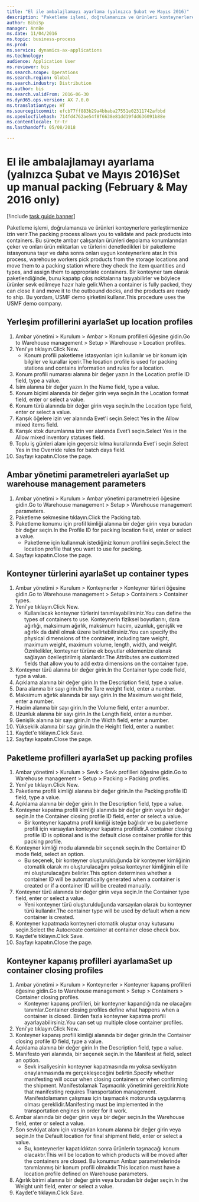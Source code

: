 ```yaml
--- 
title: "El ile ambalajlamayı ayarlama (yalnızca Şubat ve Mayıs 2016)"
description: "Paketleme işlemi, doğrulamanıza ve ürünleri konteynerlere yerleştirmenize izin verir."
author: BibiSp
manager: AnnBe
ms.date: 11/04/2016
ms.topic: business-process
ms.prod: 
ms.service: dynamics-ax-applications
ms.technology: 
audience: Application User
ms.reviewer: bis
ms.search.scope: Operations
ms.search.region: Global
ms.search.industry: Distribution
ms.author: bis
ms.search.validFrom: 2016-06-30
ms.dyn365.ops.version: AX 7.0.0
ms.translationtype: HT
ms.sourcegitcommit: efcb77ff883b29a4bbaba27551e02311742afbbd
ms.openlocfilehash: 714fd4762ae54f8f6638e81dd19fdd636091b88e
ms.contentlocale: tr-tr
ms.lasthandoff: 05/08/2018

---
```

# <a name="set-up-manual-packing-february--may-2016-only"></a><span data-ttu-id="f7d2e-103">El ile ambalajlamayı ayarlama (yalnızca Şubat ve Mayıs 2016)</span><span class="sxs-lookup"><span data-stu-id="f7d2e-103">Set up manual packing (February & May 2016 only)</span></span>

[!include [task guide banner](../../includes/task-guide-banner.md)]

<span data-ttu-id="f7d2e-104">Paketleme işlemi, doğrulamanıza ve ürünleri konteynerlere yerleştirmenize izin verir.</span><span class="sxs-lookup"><span data-stu-id="f7d2e-104">The packing process allows you to validate and pack products into containers.</span></span> <span data-ttu-id="f7d2e-105">Bu süreçte ambar çalışanları ürünleri depolama konumlarından çeker ve onları ürün miktarları ve türlerini denetledikleri bir paketleme istasyonuna taşır ve daha sonra onları uygun konteynerlere atar.</span><span class="sxs-lookup"><span data-stu-id="f7d2e-105">In this process, warehouse workers pick products from the storage locations and move them to a packing station where they check the item quantities and types, and assign them to appropriate containers.</span></span> <span data-ttu-id="f7d2e-106">Bir konteyner tam olarak paketlendiğinde, bunu kapatıp çıkış noktalarına taşıyabilirler ve böylece ürünler sevk edilmeye hazır hale gelir.</span><span class="sxs-lookup"><span data-stu-id="f7d2e-106">When a container is fully packed, they can close it and move it to the outbound docks, and the products are ready to ship.</span></span> <span data-ttu-id="f7d2e-107">Bu yordam, USMF demo şirketini kullanır.</span><span class="sxs-lookup"><span data-stu-id="f7d2e-107">This procedure uses the USMF demo company.</span></span>


## <a name="set-up-location-profiles"></a><span data-ttu-id="f7d2e-108">Yerleşim profillerini ayarla</span><span class="sxs-lookup"><span data-stu-id="f7d2e-108">Set up location profiles</span></span>
1. <span data-ttu-id="f7d2e-109">Ambar yönetimi > Kurulum > Ambar > Konum profilleri öğesine gidin.</span><span class="sxs-lookup"><span data-stu-id="f7d2e-109">Go to Warehouse management > Setup > Warehouse > Location profiles.</span></span>
2. <span data-ttu-id="f7d2e-110">Yeni'ye tıklayın.</span><span class="sxs-lookup"><span data-stu-id="f7d2e-110">Click New.</span></span>
    * <span data-ttu-id="f7d2e-111">Konum profili paketleme istasyonları için kullanılır ve bir konum için bilgiler ve kurallar içerir.</span><span class="sxs-lookup"><span data-stu-id="f7d2e-111">The location profile is used for packing stations and contains information and rules for a location.</span></span>  
3. <span data-ttu-id="f7d2e-112">Konum profili numarası alanına bir değer yazın.</span><span class="sxs-lookup"><span data-stu-id="f7d2e-112">In the Location profile ID field, type a value.</span></span>
4. <span data-ttu-id="f7d2e-113">İsim alanına bir değer yazın.</span><span class="sxs-lookup"><span data-stu-id="f7d2e-113">In the Name field, type a value.</span></span>
5. <span data-ttu-id="f7d2e-114">Konum biçimi alanında bir değer girin veya seçin.</span><span class="sxs-lookup"><span data-stu-id="f7d2e-114">In the Location format field, enter or select a value.</span></span>
6. <span data-ttu-id="f7d2e-115">Konum türü alanında bir değer girin veya seçin.</span><span class="sxs-lookup"><span data-stu-id="f7d2e-115">In the Location type field, enter or select a value.</span></span>
7. <span data-ttu-id="f7d2e-116">Karışık öğelere izin ver alanında Evet'i seçin.</span><span class="sxs-lookup"><span data-stu-id="f7d2e-116">Select Yes in the Allow mixed items field.</span></span>
8. <span data-ttu-id="f7d2e-117">Karışık stok durumlarına izin ver alanında Evet'i seçin.</span><span class="sxs-lookup"><span data-stu-id="f7d2e-117">Select Yes in the Allow mixed  inventory statuses field.</span></span>
9. <span data-ttu-id="f7d2e-118">Toplu iş günleri alanı için geçersiz kılma kurallarında Evet'i seçin.</span><span class="sxs-lookup"><span data-stu-id="f7d2e-118">Select Yes in the Override rules for batch days field.</span></span>
10. <span data-ttu-id="f7d2e-119">Sayfayı kapatın.</span><span class="sxs-lookup"><span data-stu-id="f7d2e-119">Close the page.</span></span>

## <a name="set-up-warehouse-management-parameters"></a><span data-ttu-id="f7d2e-120">Ambar yönetimi parametreleri ayarla</span><span class="sxs-lookup"><span data-stu-id="f7d2e-120">Set up warehouse management parameters</span></span> 
1. <span data-ttu-id="f7d2e-121">Ambar yönetimi > Kurulum > Ambar yönetimi parametreleri öğesine gidin.</span><span class="sxs-lookup"><span data-stu-id="f7d2e-121">Go to Warehouse management > Setup > Warehouse management parameters.</span></span>
2. <span data-ttu-id="f7d2e-122">Paketleme sekmesine tıklayın.</span><span class="sxs-lookup"><span data-stu-id="f7d2e-122">Click the Packing tab.</span></span>
3. <span data-ttu-id="f7d2e-123">Paketleme konumu için profil kimliği alanına bir değer girin veya buradan bir değer seçin.</span><span class="sxs-lookup"><span data-stu-id="f7d2e-123">In the Profile ID for packing location field, enter or select a value.</span></span>
    * <span data-ttu-id="f7d2e-124">Paketleme için kullanmak istediğiniz konum profilini seçin.</span><span class="sxs-lookup"><span data-stu-id="f7d2e-124">Select the location profile that you want to use for packing.</span></span>  
4. <span data-ttu-id="f7d2e-125">Sayfayı kapatın.</span><span class="sxs-lookup"><span data-stu-id="f7d2e-125">Close the page.</span></span>

## <a name="set-up-container-types"></a><span data-ttu-id="f7d2e-126">Konteyner türlerini ayarla</span><span class="sxs-lookup"><span data-stu-id="f7d2e-126">Set up container types</span></span>
1. <span data-ttu-id="f7d2e-127">Ambar yönetimi > Kurulum > Konteynerler > Konteyner türleri öğesine gidin.</span><span class="sxs-lookup"><span data-stu-id="f7d2e-127">Go to Warehouse management > Setup > Containers > Container types.</span></span>
2. <span data-ttu-id="f7d2e-128">Yeni'ye tıklayın.</span><span class="sxs-lookup"><span data-stu-id="f7d2e-128">Click New.</span></span>
    * <span data-ttu-id="f7d2e-129">Kullanılacak konteyner türlerini tanımlayabilirsiniz.</span><span class="sxs-lookup"><span data-stu-id="f7d2e-129">You can define the types of containers to use.</span></span> <span data-ttu-id="f7d2e-130">Konteynerin fiziksel boyutlarını, dara ağırlığı, maksimum ağırlık, maksimum hacim, uzunluk, genişlik ve ağırlık da dahil olmak üzere belirtebilirsiniz.</span><span class="sxs-lookup"><span data-stu-id="f7d2e-130">You can specify the physical dimensions of the container, including tare weight, maximum weight, maximum volume, length, width, and weight.</span></span>  <span data-ttu-id="f7d2e-131">Öznitelikler, konteyner türüne ek boyutlar eklemenize olanak sağlayan özelleştirilmiş alanlardır.</span><span class="sxs-lookup"><span data-stu-id="f7d2e-131">The Attributes are customized fields that allow you to add extra dimensions on the container type.</span></span>     
3. <span data-ttu-id="f7d2e-132">Konteyner türü alanına bir değer girin.</span><span class="sxs-lookup"><span data-stu-id="f7d2e-132">In the Container type code field, type a value.</span></span>
4. <span data-ttu-id="f7d2e-133">Açıklama alanına bir değer girin.</span><span class="sxs-lookup"><span data-stu-id="f7d2e-133">In the Description field, type a value.</span></span>
5. <span data-ttu-id="f7d2e-134">Dara alanına bir sayı girin.</span><span class="sxs-lookup"><span data-stu-id="f7d2e-134">In the Tare weight field, enter a number.</span></span>
6. <span data-ttu-id="f7d2e-135">Maksimum ağırlık alanında bir sayı girin.</span><span class="sxs-lookup"><span data-stu-id="f7d2e-135">In the Maximum weight field, enter a number.</span></span>
7. <span data-ttu-id="f7d2e-136">Hacim alanına bir sayı girin.</span><span class="sxs-lookup"><span data-stu-id="f7d2e-136">In the Volume field, enter a number.</span></span>
8. <span data-ttu-id="f7d2e-137">Uzunluk alanına bir sayı girin.</span><span class="sxs-lookup"><span data-stu-id="f7d2e-137">In the Length field, enter a number.</span></span>
9. <span data-ttu-id="f7d2e-138">Genişlik alanına bir sayı girin.</span><span class="sxs-lookup"><span data-stu-id="f7d2e-138">In the Width field, enter a number.</span></span>
10. <span data-ttu-id="f7d2e-139">Yükseklik alanına bir sayı girin.</span><span class="sxs-lookup"><span data-stu-id="f7d2e-139">In the Height field, enter a number.</span></span>
11. <span data-ttu-id="f7d2e-140">Kaydet'e tıklayın.</span><span class="sxs-lookup"><span data-stu-id="f7d2e-140">Click Save.</span></span>
12. <span data-ttu-id="f7d2e-141">Sayfayı kapatın.</span><span class="sxs-lookup"><span data-stu-id="f7d2e-141">Close the page.</span></span>

## <a name="set-up-packing-profiles"></a><span data-ttu-id="f7d2e-142">Paketleme profilleri ayarla</span><span class="sxs-lookup"><span data-stu-id="f7d2e-142">Set up packing profiles</span></span>
1. <span data-ttu-id="f7d2e-143">Ambar yönetimi > Kurulum > Sevk > Sevk profilleri öğesine gidin.</span><span class="sxs-lookup"><span data-stu-id="f7d2e-143">Go to Warehouse management > Setup > Packing > Packing profiles.</span></span>
2. <span data-ttu-id="f7d2e-144">Yeni'ye tıklayın.</span><span class="sxs-lookup"><span data-stu-id="f7d2e-144">Click New.</span></span>
3. <span data-ttu-id="f7d2e-145">Paketleme profili kimliği alanına bir değer girin.</span><span class="sxs-lookup"><span data-stu-id="f7d2e-145">In the Packing profile ID field, type a value.</span></span>
4. <span data-ttu-id="f7d2e-146">Açıklama alanına bir değer girin.</span><span class="sxs-lookup"><span data-stu-id="f7d2e-146">In the Description field, type a value.</span></span>
5. <span data-ttu-id="f7d2e-147">Konteyner kapatma profili kimliği alanında bir değer girin veya bir değer seçin.</span><span class="sxs-lookup"><span data-stu-id="f7d2e-147">In the Container closing profile ID field, enter or select a value.</span></span>
    * <span data-ttu-id="f7d2e-148">Bir konteyner kapatma profil kimliği isteğe bağlıdır ve bu paketleme profili için varsayılan konteyner kapatma profilidir.</span><span class="sxs-lookup"><span data-stu-id="f7d2e-148">A container closing profile ID is optional and is the default close container profile for this packing profile.</span></span>  
6. <span data-ttu-id="f7d2e-149">Konteyner kimliği modu alanında bir seçenek seçin.</span><span class="sxs-lookup"><span data-stu-id="f7d2e-149">In the Container ID mode field, select an option.</span></span>
    * <span data-ttu-id="f7d2e-150">Bu seçenek, bir konteyner oluşturulduğunda bir konteyner kimliğinin otomatik olarak mı oluşturulacağını yoksa konteyner kimliğinin el ile mi oluşturulacağını belirler.</span><span class="sxs-lookup"><span data-stu-id="f7d2e-150">This option determines whether a container ID will be automatically generated when a container is created or if a container ID will be created manually.</span></span>  
7. <span data-ttu-id="f7d2e-151">Konteyner türü alanında bir değer girin veya seçin.</span><span class="sxs-lookup"><span data-stu-id="f7d2e-151">In the Container type field, enter or select a value.</span></span>
    * <span data-ttu-id="f7d2e-152">Yeni konteyner türü oluşturulduğunda varsayılan olarak bu konteyner türü kullanılır.</span><span class="sxs-lookup"><span data-stu-id="f7d2e-152">The container type will be used by default when a new container is created.</span></span>  
8. <span data-ttu-id="f7d2e-153">Konteyner kapatmada konteyneri otomatik oluştur onay kutusunu seçin.</span><span class="sxs-lookup"><span data-stu-id="f7d2e-153">Select the Autocreate container at container close check box.</span></span>
9. <span data-ttu-id="f7d2e-154">Kaydet'e tıklayın.</span><span class="sxs-lookup"><span data-stu-id="f7d2e-154">Click Save.</span></span>
10. <span data-ttu-id="f7d2e-155">Sayfayı kapatın.</span><span class="sxs-lookup"><span data-stu-id="f7d2e-155">Close the page.</span></span>

## <a name="set-up-container-closing-profiles"></a><span data-ttu-id="f7d2e-156">Konteyner kapanış profilleri ayarlama</span><span class="sxs-lookup"><span data-stu-id="f7d2e-156">Set up container closing profiles</span></span>
1. <span data-ttu-id="f7d2e-157">Ambar yönetimi > Kurulum > Konteynerler > Konteyner kapanış profilleri öğesine gidin.</span><span class="sxs-lookup"><span data-stu-id="f7d2e-157">Go to Warehouse management > Setup > Containers > Container closing profiles.</span></span>
    * <span data-ttu-id="f7d2e-158">Konteyner kapanış profilleri, bir konteyner kapandığında ne olacağını tanımlar.</span><span class="sxs-lookup"><span data-stu-id="f7d2e-158">Container closing profiles define what happens when a container is closed.</span></span> <span data-ttu-id="f7d2e-159">Birden fazla konteyner kapatma profili ayarlayabilirsiniz.</span><span class="sxs-lookup"><span data-stu-id="f7d2e-159">You can set up multiple close container profiles.</span></span>       
2. <span data-ttu-id="f7d2e-160">Yeni'ye tıklayın.</span><span class="sxs-lookup"><span data-stu-id="f7d2e-160">Click New.</span></span>
3. <span data-ttu-id="f7d2e-161">Konteyner kapanış profili kimliği alanında bir değer girin.</span><span class="sxs-lookup"><span data-stu-id="f7d2e-161">In the Container closing profile ID field, type a value.</span></span>
4. <span data-ttu-id="f7d2e-162">Açıklama alanına bir değer girin.</span><span class="sxs-lookup"><span data-stu-id="f7d2e-162">In the Description field, type a value.</span></span>
5. <span data-ttu-id="f7d2e-163">Manifesto yeri alanında, bir seçenek seçin.</span><span class="sxs-lookup"><span data-stu-id="f7d2e-163">In the Manifest at field, select an option.</span></span>
    * <span data-ttu-id="f7d2e-164">Sevk irsaliyesinin konteyner kapatmasında mı yoksa sevkiyatın onaylanmasında mı gerçekleşeceğini belirtin.</span><span class="sxs-lookup"><span data-stu-id="f7d2e-164">Specify whether manifesting will occur when closing containers or when confirming the shipment.</span></span> <span data-ttu-id="f7d2e-165">Manifestolamak Taşımacılık yönetimini gerektirir.</span><span class="sxs-lookup"><span data-stu-id="f7d2e-165">Note that manifesting requires Transportation management.</span></span> <span data-ttu-id="f7d2e-166">Manifestolamanın çalışması için taşımacılık motorunda uygulanmış olması gereklidir.</span><span class="sxs-lookup"><span data-stu-id="f7d2e-166">Manifesting must be implemented in the transportation engines in order for it work.</span></span>  
6. <span data-ttu-id="f7d2e-167">Ambar alanında bir değer girin veya bir değer seçin.</span><span class="sxs-lookup"><span data-stu-id="f7d2e-167">In the Warehouse field, enter or select a value.</span></span>
7. <span data-ttu-id="f7d2e-168">Son sevkiyat alanı için varsayılan konum alanına bir değer girin veya seçin.</span><span class="sxs-lookup"><span data-stu-id="f7d2e-168">In the Default location for final shipment field, enter or select a value.</span></span>
    * <span data-ttu-id="f7d2e-169">Bu, konteynerler kapatıldıktan sonra ürünlerin taşınacağı konum olacaktır.</span><span class="sxs-lookup"><span data-stu-id="f7d2e-169">This will be location to which products will be moved after the containers are closed.</span></span> <span data-ttu-id="f7d2e-170">Bu konumun Ambar parametrelerinde tanımlanmış bir konum profili olmalıdır.</span><span class="sxs-lookup"><span data-stu-id="f7d2e-170">This location must have a location profile defined on Warehouse parameters.</span></span>  
8. <span data-ttu-id="f7d2e-171">Ağırlık birimi alanına bir değer girin veya buradan bir değer seçin.</span><span class="sxs-lookup"><span data-stu-id="f7d2e-171">In the Weight unit field, enter or select a value.</span></span>
9. <span data-ttu-id="f7d2e-172">Kaydet'e tıklayın.</span><span class="sxs-lookup"><span data-stu-id="f7d2e-172">Click Save.</span></span>


